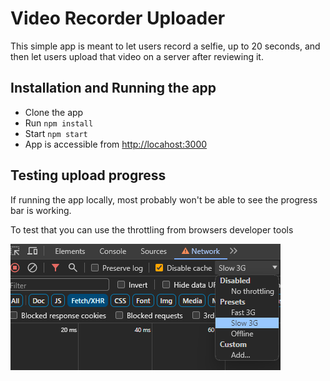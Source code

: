 # Video Recorder Uploader

This simple app is meant to let users record a selfie, up to 20 seconds, and then let users upload that video on a server after reviewing it.

## Installation and Running the app

- Clone the app
- Run `npm install`
- Start `npm start`
- App is accessible from [http://locahost:3000](http://locahost:3000)

## Testing upload progress

If running the app locally, most probably won't be able to see the progress bar is working.

To test that you can use the throttling from browsers developer tools

![img.png](docs/throttling.png)
